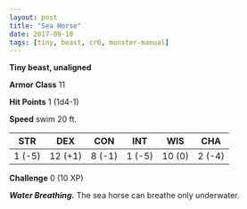 ```yaml
---
layout: post
title: "Sea Horse"
date: 2017-09-10
tags: [tiny, beast, cr0, monster-manual]
---
```


**Tiny beast, unaligned**

**Armor Class** 11

**Hit Points** 1 (1d4-1)

**Speed** swim 20 ft.

|   STR   |   DEX   |   CON   |   INT   |   WIS   |   CHA   |
|:-----:|:-----:|:-----:|:-----:|:-----:|:-----:|
| 1 (-5) | 12 (+1) | 8 (-1) | 1 (-5) | 10 (0) | 2 (-4) |

**Challenge** 0 (10 XP)

***Water Breathing.*** The sea horse can breathe only underwater.

